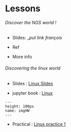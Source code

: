 # Lessons

###### Discover the NGS world !  

* Slides: __put link françois_ 

* Ref

* More info


###### Discovering the linux world 

* Slides : [Linux Slides](https://tranchant.github.io/TS/day1/linuxLesson.slides.html)

* jupyter book : [Linux](https://tranchant.github.io/TS/day1/linuxLessonPractical.html)


```{figure} https://www.potentialplusuk.org/wp-content/uploads/2020/07/Homework.jpeg
---
height: 100px
name: imgHW
---
```

* Practical : [Linux practice 1](https://tranchant.github.io/TS/daY1/linuxHomework)


